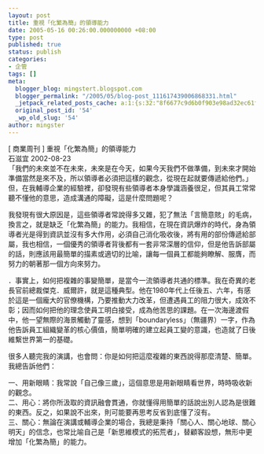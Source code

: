```yaml
---
layout: post
title: 重視「化繁為簡」的領導能力
date: 2005-05-16 00:26:00.000000000 +08:00
type: post
published: true
status: publish
categories:
- 企管
tags: []
meta:
  blogger_blog: mingstert.blogspot.com
  blogger_permalink: "/2005/05/blog-post_111617439006868331.html"
  _jetpack_related_posts_cache: a:1:{s:32:"8f6677c9d6b0f903e98ad32ec61f8deb";a:2:{s:7:"expires";i:1455658416;s:7:"payload";a:3:{i:0;a:1:{s:2:"id";i:58;}i:1;a:1:{s:2:"id";i:83;}i:2;a:1:{s:2:"id";i:29;}}}}
  original_post_id: '54'
  _wp_old_slug: '54'
author: mingster
---
```

<p class="mobile-post">[ 商業周刊 ] 重視「化繁為簡」的領導能力<br />石滋宜 2002-08-23<br />「我們的未來並不在未來，未來是在今天，如果今天我們不做準備，到未來才開始準備當然是來不及，所以領導者必須把這樣的觀念，從現在起就要傳遞給他們。」但，在我輔導企業的經驗裡，卻發現有些領導者本身學識涵養很足，但其員工常常聽不懂他的意思，造成溝通的障礙，這是什麼問題呢？</p>
<p class="mobile-post">我發現有很大原因是，這些領導者常說得多又雜，犯了無法「言簡意賅」的毛病，換言之，就是缺乏「化繁為簡」的能力。我相信，在現在資訊爆炸的時代，身為領導者光是得到資訊並沒有多大作用，必須自己消化吸收後，將有用的部份傳遞給部屬，我也相信，一個優秀的領導者背後都有一套非常深層的信仰，但是他告訴部屬的話，則應該用最簡單的描素或適切的比喻，讓每一個員工都能夠瞭解、服膺，而努力的朝著那一個方向來努力。</p>
<p class="mobile-post">．事實上，如何把複雜的事變簡單，是當今一流領導者共通的標準。我在奇異的老長官前總裁傑克．威爾許，就是這種典型。他在1980年代上任後五、六年，有感於這是一個龐大的官僚機構，乃要推動大力改革，但遭遇員工的阻力很大，成效不彰；因而如何把他的理念使員工明白接受，成為他苦思的課題。在一次海邊渡假中，他一望無際的海景觸動了靈感，想到「boundaryless」（無疆界）一字，作為他告訴員工組織變革的核心價值，簡單明確的建立起員工變的意識，也造就了日後維繫世界第一的基礎。</p>
<p class="mobile-post">很多人聽完我的演講，也會問：你是如何把這麼複雜的東西說得那麼清楚、簡單。我總告訴他們：</p>
<p>一、用新眼睛：我常說「自己像三歲」，這個意思是用新眼睛看世界，時時吸收新的觀念。<br />二、用心：將你所汲取的資訊融會貫通，你就懂得用簡單的話說出別人認為是很難的東西。反之，如果說不出來，則可能要再思考反省到底懂了沒有。<br />三、關心：無論在演講或輔導企業的場合，我總是秉持「關心人、關心地球、關心明天」的信念，也常比喻自己是「新思維模式的拓荒者」，替顧客設想，無形中更增加「化繁為簡」的能力。 </p>
